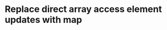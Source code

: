 Replace direct array access element updates with map
=====================================================
